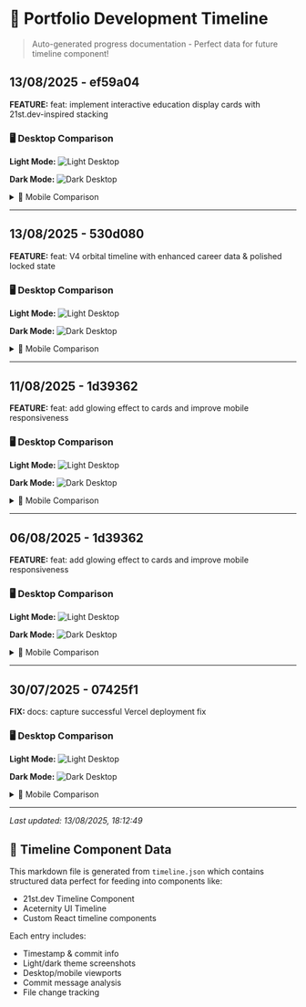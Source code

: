 # 🚀 Portfolio Development Timeline

> Auto-generated progress documentation - Perfect data for future timeline component!


## 13/08/2025 - ef59a04

**FEATURE:** feat: implement interactive education display cards with 21st.dev-inspired stacking

### 🖥️ Desktop Comparison

**Light Mode:**
![Light Desktop](./progress-docs/2025-08-13T16-12-35_ef59a04/screenshot-light-desktop.png)


**Dark Mode:**
![Dark Desktop](./progress-docs/2025-08-13T16-12-35_ef59a04/screenshot-dark-desktop.png)


<details>
<summary>📱 Mobile Comparison</summary>


**Light Mode:**
![Light Mobile](./progress-docs/2025-08-13T16-12-35_ef59a04/screenshot-light-mobile.png)


**Dark Mode:**
![Dark Mobile](./progress-docs/2025-08-13T16-12-35_ef59a04/screenshot-dark-mobile.png)


</details>

---

## 13/08/2025 - 530d080

**FEATURE:** feat: V4 orbital timeline with enhanced career data & polished locked state

### 🖥️ Desktop Comparison

**Light Mode:**
![Light Desktop](./progress-docs/2025-08-13T13-08-02_530d080/screenshot-light-desktop.png)


**Dark Mode:**
![Dark Desktop](./progress-docs/2025-08-13T13-08-02_530d080/screenshot-dark-desktop.png)


<details>
<summary>📱 Mobile Comparison</summary>


**Light Mode:**
![Light Mobile](./progress-docs/2025-08-13T13-08-02_530d080/screenshot-light-mobile.png)


**Dark Mode:**
![Dark Mobile](./progress-docs/2025-08-13T13-08-02_530d080/screenshot-dark-mobile.png)


</details>

---

## 11/08/2025 - 1d39362

**FEATURE:** feat: add glowing effect to cards and improve mobile responsiveness

### 🖥️ Desktop Comparison

**Light Mode:**
![Light Desktop](./progress-docs/2025-08-11T19-50-07_1d39362/screenshot-light-desktop.png)


**Dark Mode:**
![Dark Desktop](./progress-docs/2025-08-11T19-50-07_1d39362/screenshot-dark-desktop.png)


<details>
<summary>📱 Mobile Comparison</summary>


**Light Mode:**
![Light Mobile](./progress-docs/2025-08-11T19-50-07_1d39362/screenshot-light-mobile.png)


**Dark Mode:**
![Dark Mobile](./progress-docs/2025-08-11T19-50-07_1d39362/screenshot-dark-mobile.png)


</details>

---

## 06/08/2025 - 1d39362

**FEATURE:** feat: add glowing effect to cards and improve mobile responsiveness

### 🖥️ Desktop Comparison

**Light Mode:**
![Light Desktop](./progress-docs/2025-08-06T11-20-50_1d39362/screenshot-light-desktop.png)


**Dark Mode:**
![Dark Desktop](./progress-docs/2025-08-06T11-20-50_1d39362/screenshot-dark-desktop.png)


<details>
<summary>📱 Mobile Comparison</summary>


**Light Mode:**
![Light Mobile](./progress-docs/2025-08-06T11-20-50_1d39362/screenshot-light-mobile.png)


**Dark Mode:**
![Dark Mobile](./progress-docs/2025-08-06T11-20-50_1d39362/screenshot-dark-mobile.png)


</details>

---

## 30/07/2025 - 07425f1

**FIX:** docs: capture successful Vercel deployment fix

### 🖥️ Desktop Comparison

**Light Mode:**
![Light Desktop](./progress-docs/2025-07-30T12-07-40_07425f1/screenshot-light-desktop.png)


**Dark Mode:**
![Dark Desktop](./progress-docs/2025-07-30T12-07-40_07425f1/screenshot-dark-desktop.png)


<details>
<summary>📱 Mobile Comparison</summary>


**Light Mode:**
![Light Mobile](./progress-docs/2025-07-30T12-07-40_07425f1/screenshot-light-mobile.png)


**Dark Mode:**
![Dark Mobile](./progress-docs/2025-07-30T12-07-40_07425f1/screenshot-dark-mobile.png)


</details>

---


*Last updated: 13/08/2025, 18:12:49*

## 🎯 Timeline Component Data

This markdown file is generated from `timeline.json` which contains structured data perfect for feeding into components like:
- 21st.dev Timeline Component
- Aceternity UI Timeline  
- Custom React timeline components

Each entry includes:
- Timestamp & commit info
- Light/dark theme screenshots
- Desktop/mobile viewports
- Commit message analysis
- File change tracking

